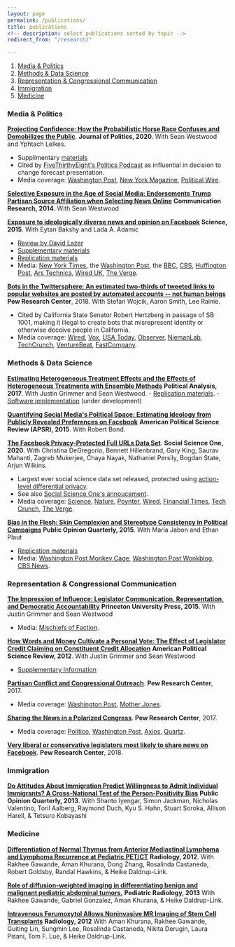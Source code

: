 ```yaml
---
layout: page
permalink: /publications/
title: publications
<!-- description: select publications sorted by topic -->
redirect_from: "/research/"

---
```


1. [Media & Politics](#mediapolitics)
2. [Methods & Data Science](#methodsds)
3. [Representation & Congressional Communication](#representation)
4. [Immigration](#immigration)
5. [Medicine](#medicine)

### Media & Politics <a name="mediapolitics"></a>

[**Projecting Confidence: How the Probabilistic Horse Race Confuses and Demobilizes the Public**](/assets/pdf/aggregator.pdf). **Journal of Politics, 2020**. With Sean Westwood and Yphtach Lelkes.
- Supplimentary [materials](/assets/pdf/aggregatorSM.pdf)
- Cited by [FiveThirthyEight's Politics
Podcast](https://fivethirtyeight.com/features/politics-podcast-whats-so-wrong-with-nancy-pelosi/)
as influential in decision to change forecast presentation.
- Media coverage: [Washington
Post](https://www.washingtonpost.com/news/politics/wp/2018/02/06/clintons-achilles-heel-in-2016-may-have-been-overconfidence/?utm_term=.b71fb84da00f),
[New York
Magazine](http://nymag.com/daily/intelligencer/2018/02/americans-dont-understand-election-probabilities.html),
[Political
Wire](https://politicalwire.com/2018/02/06/election-forecasts-lower-voter-turnout/).

[**Selective Exposure in the Age of Social Media: Endorsements Trump
Partisan Source Affiliation when Selecting News
Online**](/assets/pdf/SocialNewsCommRes.pdf)
**Communication Research, 2014**. With Sean Westwood 

[**Exposure to ideologically diverse news and opinion on Facebook**](/assets/pdf/Science-2015-Bakshy-1130-2.pdf)
**Science, 2015**. With Eytan Bakshy and Lada A. Adamic 
- [Review by David Lazer](http://science.sciencemag.org/content/348/6239/1090)
- [Supplementary materials](http://science.sciencemag.org/highwire/filestream/630053/field_highwire_adjunct_files/1/Bakshy-SM.revision.1.pdf)
- [Replication materials](http://dx.doi.org/10.7910/DVN/LDJ7MS) 
- Media: [New York Times](http://www.nytimes.com/2015/05/08/technology/facebook-study-disputes-theory-of-political-polarization-among-users.html?_r=0),
the [Washington Post](http://www.washingtonpost.com/news/energy-environment/wp/2015/05/07/facebook-study-says-its-mainly-your-fault-not-theirs-that-you-read-things-you-already-agree-with/), the [BBC](http://www.bbc.com/news/science-environment-32606724), [CBS](http://www.cbsnews.com/news/facebooks-news-feed-limits-your-world-view/), [Huffington Post](http://www.huffingtonpost.com/2015/05/12/facebook-study-polarization_n_7245192.html), [Ars Technica](http://arstechnica.com/science/2015/05/dont-just-blame-facebook-we-build-our-own-bubbles/), [Wired
UK](http://www.wired.co.uk/news/archive/2015-05/08/facebook-echo-chamber-study),
[The Verge](http://www.theverge.com/2015/5/7/8564795/facebook-online-opinion-filter-bubble-news-feed-study).

[**Bots in the Twittersphere: An estimated two-thirds of tweeted
    links to popular websites are posted by automated accounts -- not
    human beings**](http://www.pewinternet.org/2018/04/09/bots-in-the-twittersphere/)
    **Pew Research Center**, 2018. With Stefan Wojcik, Aaron Smith, Lee Rainie.
- Cited by California State Senator Robert Hertzberg in passage of
SB 1001, making it illegal to create bots that misrepresent identity
or otherwise deceive people in California.
- Media coverage:
[Wired](https://www.wired.com/story/twitter-bots-links/),
[Vox](https://www.vox.com/technology/2018/4/9/17214720/pew-study-bots-generate-two-thirds-of-twitter-links),
[USA
Today](https://www.usatoday.com/story/tech/news/2018/04/09/bots-rampant-twitter-study-says-network-tries-thwart-devious-tweets/492536002/),
[Observer](http://observer.com/2018/04/report-bots-promote-66-percent-twittersphere-links/),
[NiemanLab](http://www.niemanlab.org/2018/04/think-your-articles-are-getting-a-lot-of-attention-on-twitter-it-could-be-a-lot-of-posting-by-bots/),
[TechCrunch](https://techcrunch.com/2018/04/09/bots-on-twitter-share-two-thirds-of-links-to-popular-websites-pew/),
[VentureBeat](https://venturebeat.com/2018/04/09/pew-twitter-bots-are-behind-66-of-tweeted-links-for-most-popular-sites/),
[FastCompany](https://www.fastcompany.com/40556233/twitter-bots-are-getting-busy-making-sure-your-tweet-goes-viral).


### Methods & Data Science <a name="methodsds"></a>
[**Estimating Heterogeneous Treatment Effects and the Effects of
Heterogeneous Treatments with Ensemble
Methods**](/assets/pdf/het.pdf)
**Political Analysis, 2017**. With Justin Grimmer and Sean Westwood.
	- [Replication materials](https://dataverse.harvard.edu/dataset.xhtml?persistentId=doi:10.7910/DVN/BQMLQW).
	- [Software implementation](https://github.com/SolomonMg/HetSL) (under development)

[**Quantifying Social Media\'s Political Space: Estimating Ideology
from Publicly Revealed Preferences on Facebook**](/assets/pdf/EstimatingIdeologyFromFacebookPageLikes.pdf)
**American Political Science Review (APSR), 2015**. With Robert Bond.

[**The Facebook Privacy-Protected Full URLs Data Set**](/assets/pdf/Facebook_DP_URLs_Dataset.pdf). **Social Science One, 2020**. With Christina DeGregorio, Bennett Hillenbrand, Gary King, Saurav Mahanti, Zagreb Mukerjee, Chaya Nayak, Nathaniel Persily, Bogdan State, Arjun Wilkins.
- Largest ever social science data set released, protected using [action-level differential privacy](https://arxiv.org/abs/2002.04049).
- See also [Social Science One's annoucement](socialscience.one/blog/update-social-science-one).
- Media coverage: [Science](https://www.sciencemag.org/news/2020/02/researchers-finally-get-access-data-facebook-s-role-political-discourse), [Nature](https://www.nature.com/articles/d41586-019-02966-x), [Poynter](https://www.poynter.org/fact-checking/2019/what-can-researchers-find-among-the-32-million-urls-facebook-just-released-to-social-science-one/), [Wired](https://www.wired.com/story/facebook-social-network-becomes-social-science-subject/), [Financial Times](https://www.ft.com/content/6133b90e-e23f-11e9-9743-db5a370481bc), [Tech Crunch](https://techcrunch.com/2018/07/11/facebook-independent-research-commission-social-science-one-will-share-a-petabyte-of-user-data/),
[The Verge](https://www.theverge.com/2018/7/11/17561144/facebook-election-research-database-link-proposal).

[**Bias in the Flesh: Skin Complexion and Stereotype Consistency in
Political Campaigns**](/assets/pdf/HSVmetricsCampaignsDarknessPOQFINAL.pdf)
**Public Opinion Quarterly, 2015**. With Maria Jabon and Ethan
Plaut 
- [Replication materials](http://dx.doi.org/10.7910/DVN/F0NDJP)
- Media: [Washington Post Monkey Cage](https://www.washingtonpost.com/news/monkey-cage/wp/2016/01/11/what-color-is-obama-these-researchers-examined-reactions-when-his-skin-looks-darker/), [Washington Post Wonkblog](https://www.washingtonpost.com/news/wonk/wp/2015/12/29/obamas-skin-looks-a-little-different-in-these-gop-campaign-ads/),
[CBS News](http://www.cbsnews.com/news/study-2008-mccain-attack-ads-darkened-obama-skin-tone/).

### Representation & Congressional Communication <a name="representation"></a>
[**The Impression of Influence: Legislator Communication, Representation, and Democratic Accountability**](/assets/pdf/GrimmerWestwoodMessingBook.pdf)
**Princeton University Press, 2015**. With Justin Grimmer and Sean
Westwood 
- Media: [Mischiefs of Faction](http://www.mischiefsoffaction.com/2015/01/its-frequency-not-size-compromise.html).

[**How Words and Money Cultivate a Personal Vote: The Effect of Legislator Credit Claiming on Constituent Credit Allocation**](/assets/pdf/GrimmerMessingWestwood.pdf)
**American Political Science Review, 2012**. With Justin Grimmer and Sean Westwood
- [Supplementary Information](/assets/pdf/ccsup.pdf)
<!-- - [Presentation Slides](http://stanford.edu/~jgrimmer/ccpres.pdf)  -->

[**Partisan Conflict and Congressional
    Outreach**](http://www.people-press.org/2017/02/23/partisan-conflict-and-congressional-outreach/). **Pew Research Center**, 2017.
- Media coverage: [Washington
Post](https://www.washingtonpost.com/news/wonk/wp/2017/02/23/republican-lawmakers-go-negative-more-often-than-democrats-according-to-a-first-of-its-kind-analysis/),
[Mother
Jones](http://www.motherjones.com/kevin-drum/2017/02/pew-republicans-disagree-and-they-disagree-indignantly/).

[**Sharing the News in a Polarized Congress**](https://www.people-press.org/2017/12/18/sharing-the-news-in-a-polarized-congress/). **Pew Research Center**, 2017.
- Media coverage:
[Politico](https://www.politico.com/story/2017/12/18/pew-study-social-media-political-polarization-302252),
[Washington
Post](https://www.washingtonpost.com/news/politics/wp/2017/12/18/how-politicians-use-of-social-media-is-reinforcing-a-partisan-media-divide/),
[Axios](https://www.axios.com/democrats-are-angrier-than-republicans-on-facebook-1515110686-ba65f9e2-10c3-4b06-b31f-4588fbca9573.html),
[Quartz](https://qz.com/1161816/facebook-and-politics-reactions-to-posts-by-democrats-got-a-lot-angrier-after-trump-was-elected/).

[**Very liberal or conservative legislators most likely to share news on Facebook**](https://www.pewresearch.org/fact-tank/2018/01/19/very-liberal-or-conservative-legislators-most-likely-to-share-news-on-facebook//). **Pew Research Center**, 2018.

### Immigration <a name="immigration"></a>
[**Do Attitudes About Immigration Predict Willingness to Admit Individual
Immigrants? A Cross-National Test of the Person-Positivity
Bias**](https://www.dropbox.com/s/5crzhtifzf969vk/POQCrossNationalImmigration.pdf?raw=true)
**Public Opinion Quarterly, 2013**. With Shanto Iyengar, Simon Jackman,
Nicholas Valentino, Toril Aalberg, Raymond Duch, Kyu S. Hahn, Stuart
Soroka, Allison Harell, & Tetsuro Kobayashi 


### Medicine <a name="medicine"></a>
[**Differentiation of Normal Thymus from Anterior Mediastinal Lymphoma and Lymphoma Recurrence at Pediatric PET/CT**](http://pubs.rsna.org/doi/full/10.1148/radiol.11110715)
**Radiology, 2012**. With Rakhee Gawande, Aman Khurana, Dong Zhang,
Rosalinda Castaneda, Robert Goldsby, Randal Hawkins, & Heike
Daldrup-Link. 

[**Role of diffusion-weighted imaging in differentiating benign and malignant pediatric abdominal tumors.**](http://onlinelibrary.wiley.com/doi/10.1111/j.1467-9477.2011.00280.x/abstract)
**Pediatric Radiology, 2013** With Rakhee Gawande, Gabriel Gonzalez,
Aman Khurana, & Heike Daldrup-Link. 

[**Intravenous Ferumoxytol Allows Noninvasive MR Imaging of Stem Cell Transplants**](http://pubs.rsna.org/doi/full/10.1148/radiol.11110715)
**Radiology, 2012** With Aman Khurana, Rakhee Gawande, Guiting Lin,
Sungmin Lee, Rosalinda Castaneda, Nikita Derugin, Laura Pisani, Tom F.
Lue, & Heike Daldrup-Link.
